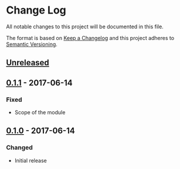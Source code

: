 # Change Log
All notable changes to this project will be documented in this file.

The format is based on [Keep a Changelog](http://keepachangelog.com/)
and this project adheres to [Semantic Versioning](http://semver.org/).

## [Unreleased][]

## [0.1.1][] - 2017-06-14
### Fixed
- Scope of the module

## [0.1.0][] - 2017-06-14
### Changed
- Initial release


[Unreleased]: https://github.com/madou/gw2armory-resource-utils/compare/v0.1.1...HEAD
[0.1.1]: https://github.com/madou/gw2armory-resource-utils/compare/v0.1.0...v0.1.1
[0.1.0]: https://github.com/madou/gw2armory-resource-utils/tree/v0.1.0
